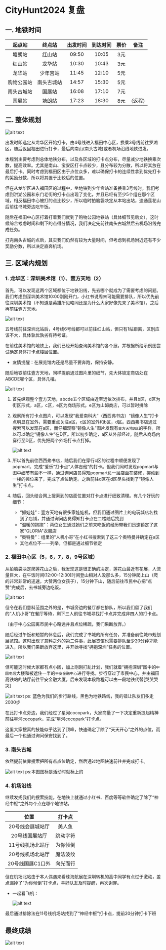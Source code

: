 # CityHunt2024 复盘

## 一. 地铁时间

| 起点站 | 终点站 | 出发时间 | 到达时间 | 票价 | 备注 |
|:---:|:---:|:---:|:---:|:---:|:---:|
| 塘朗站 | 红山站 | 09:50 | 10:05 | 3元 |   |
| 红山站 | 龙华站 | 10:30 | 10:43 | 3元 |   |
| 龙华站 | 少年宫站 | 11:45 | 12:10 | 5元 |   |
| 购物公园站 | 南头古城站 | 14:57 | 15:30 | 5元 |   |
| 南头古城站 | 国展站 | 16:08 | 17:10 | 7元 |   |
| 国展站 | 塘朗站 | 17:23 | 18:30 | 8元 | (返程) |

## 二. 整体规划

![alt text](images/cc8132790a258ff32a8f620386c7c35.jpg)

出发时即选定从龙华区开始打卡，由4号线进入福田中心区，换乘3号线前往罗湖区，随后返回福田进行打卡，最后向南山(南头古城)或者机场沿线地铁进发。

本规划主要考虑到总体地铁分布，以及各区域的打卡点分布，尽量减少地铁换乘次数，提高效率。尤其是南山、宝安区打卡点较少，且分布较为分散，所以将其放在最后打卡。同时考虑到福田区由于点位众多，难以确保打卡的连续性拿到优先打卡的奖励分数，所以将其置于比较后的位置。

但在从龙华区进入福田区的过程中，坐地铁到少年宫站准备换乘3号线时，我们考虑到洪湖公园和东门老街的打卡点出现了变化，并且已经有至少5个组在那个区域，相反福田中心被打的点比较少，所以临时拍脑袋决定从本站出站，速通莲花山后前往书城旁边吃午饭。

随后在福田中心区打着打着我们就到了购物公园地铁站（具体细节见后文），这时候综合考虑时间和剩下的点得分情况，我们决定先前往南头古城然后去机场沿线完成任务。

打完南头古城的点后，其实我们仍然有较为大量时间，但考虑到机场附近还有不少奖励分数，所以决定直奔机场。

## 三. 区域内规划

### 1. 龙华区：深圳美术馆（1）、壹方天地（2）

首先，可以发现这两个区域都位于地铁沿线，先去哪个就成为了需要考虑的问题。我们考虑到深圳美术馆10:00刚刚开门，小红书说周末可能需要排队，所以优先前往深圳美术馆（不知道是英雄所见略同还是为什么大家好像先来了美术馆），之后再前往壹方天地。

![alt text](images/4ba6a0d45d07469cac1f8301f3c8879.jpg)

五号线前往深圳北站后，4号线6号线都可以前往红山站，但只有1站距离，区别应该不大，具体孰优孰劣有待考证。

在前往美术馆的地铁上，我们已经开始查询美术馆的各个展，并根据所给示例图尝试确定具体打卡点楼层位置。

- 友情提醒：在展览馆内还是尽量不要奔跑，保持安静。

随后地铁前往壹方天地，同样提前通过图片里的细节，先大体锁定商店处在ABCDE哪个区，具体几楼。

![alt text](images/9b92f30e66306bb77086091f806dceb.jpg)

1. 首先纵观整个壹方天地，abcde五个区域由近至远依次排布，并且b区，d区为街区形式，a区，c区，e区为商场形式。e区为山姆商店，可以暂时排除

2. 观察所有打卡点图片，可以发现“我爱南科大”（西西弗书店）“镜像人生”打卡点明显在室外，需要重点关注a区，c区的室外和b区，d区。西西弗书店通过搜索可以发现在a区，而仔细观察“镜像人生”图片发现有`壹方天地D区`的字样，所以可以确定“镜像人生”在D区。所以初步确定，a区从外部经过，随后从商场内穿行至D区，优先把两个外场打卡点打掉。

    ![alt text](images/image-1.png)

3. 所以首先前往西西弗书店，随后我们在穿行c区的过程中顺便发现了popmart，完成“爱乐”打卡点“人体吉他”的打卡。但我们同时发现popmart与图中细节有些不一样，通过询问店员得知popmart负一层店面在装修，挪动到一楼的摊位来了，完成了点位确定。之后前往d区在d区尽头找到了“镜像人生”打卡点。

4. 随后，回头结合网上搜索到的店面位置对打卡点进行细致清理。有几个好玩的细节：
    - “抓娃娃”：壹方天地有很多家娃娃机，但我们通过图片上的电玩城店名找到了店铺，并通过询问店员得知打卡点在二楼随后找到
    - “温暖的抱抱”：两位女生通过她们之前来吃饭的经历带我们迅速锁定了这家"GLORIA"衣服店
    - “奥特曼”：组里的“人机小哥”在小红书搜索到了这三个奥特曼并确定在a区
    - 其他点位不一一列举，但都是通过细节锁定

### 2. 福田中心区（5，6，7，8，9号区域）

从拍脑袋决定爬莲花山之后，我发现这是很正确的决定，莲花山最近有花展，人流量巨大，在午饭时间(12:00-12:30)时间登山相对人没那么多，15分钟爬上山（爬的非常非常的迅速，大赞两位女孩子），15分钟下山，随后前往市民中心把“点赞”完成后，去书城旁边吃饭。

![alt text](images/e691d9d48cac88f32d7add84225ed96.jpg)

但令在我们意料范围之外的是，书城旁边的餐厅都在排队，所以我们留了我们的“人机小哥”在餐厅等待，剩下三人前往书城寻找打卡点并完成非四人的打卡点。

（由于中心公园离市民中心略远并且点位稀疏，我们果断放弃。）

随后经过午饭和短暂的休息后，我们完成了书城的所有任务，并准备前往城市规划展览馆。这时出现了意料之外的第二件事，此展览馆也需要排队至少20分钟才能进入，所以我们果断放弃这里，并开始寻找“拥抱深圳”任务的位置。

![alt text](images/image-4.png)

但可能这时候大家都有点小困，加上刚刚打乱计划，我们就着“拥抱深圳”图中的`中国电信`大楼和被遮住一半的`平安金融中心`进行寻找。步行穿过了市民中心，并由福田高铁站的站厅前往平安金融大厦。后来发现本段路程可以由一段地铁代替[哭哭哭哭]

![alt text](images/eff4e369690c57a7377ad56195e897d.jpg)
ps: 蓝色为我们的步行路线，黑色为地铁路线，我的错让队友们多走2000步

在此打卡点旁边，我们经过了星河cocopark，大家商量了一下决定重新提起精神前往星河cocopark，完成“星河cocopark”打卡点。

这里大家搜索的技能似乎达到了顶峰，快速确定了除了“天天开心”之外的点位，而最后一个也通过询问保安找到了。

### 3. 南头古城

依然提前依靠搜索把所有点点位确定，然后通过地图快速前往并完成打卡。

![alt text](images/f51d4eb7bd5542b4d2fd49926b6d130.jpg)
ps:本图图标是活动时就标上的

### 4. 机场沿线

继续发扬我们的搜索技能，在地铁上就通过小红书、百度等等软件确定了除了“神经中枢”之外每个点在哪个地铁站。

| 位置 | 打卡点 |
|:---:|:---:|
| 20号线会展城站厅 | 美人鱼 |
| 20号线国展站厅 | 跳动字符|
| 11号线机场北站厅 | 为你倾倒 |
| 20号线机场北站厅 | 魔法波纹 |
| 20号线国展C1口外 | 向光而行 |

但在机场北站由于本人偶遇来看珠海航展在深圳转机的高中同学有点过于激动，差点漏掉了“为你倾倒”打卡点，幸好队友及时提醒，再次谢罪。

- 一起看飞机：

  ![alt text](images/533683c3263958875f77342c46289ae.jpg)

最后通过排除法在11号线机场站找到了“神经中枢”打卡点，提前20分钟打卡下班

## 最终成绩

![alt text](images/image-3.png)



